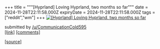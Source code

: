 +++
title = """[Hyprland] Loving Hyprland, two months so far"""
date = 2024-11-28T22:11:58.000Z
expiryDate = 2024-11-28T22:11:58.000Z
tags = ["reddit","wm"]
+++
[![[Hyprland] Loving Hyprland, two months so far](https://a.thumbs.redditmedia.com/g6Kw6-qHdb1UpCEhMbj4fG8V3QHD2JptB94v07ceSH4.jpg "[Hyprland] Loving Hyprland, two months so far")](https://www.reddit.com/r/unixporn/comments/1h272c3/hyprland_loving_hyprland_two_months_so_far/)

submitted by [/u/CommunicationCold595](https://www.reddit.com/user/CommunicationCold595)  
[\[link\]](https://www.reddit.com/gallery/1h272c3) [\[comments\]](https://www.reddit.com/r/unixporn/comments/1h272c3/hyprland_loving_hyprland_two_months_so_far/)

[[source]](https://www.reddit.com/r/unixporn/comments/1h272c3/hyprland_loving_hyprland_two_months_so_far/)
